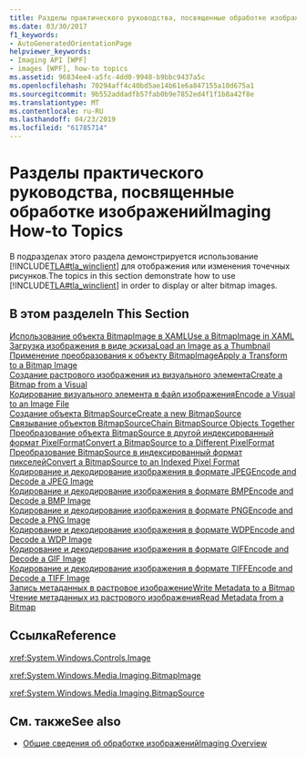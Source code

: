 ```yaml
---
title: Разделы практического руководства, посвященные обработке изображений
ms.date: 03/30/2017
f1_keywords:
- AutoGeneratedOrientationPage
helpviewer_keywords:
- Imaging API [WPF]
- images [WPF], how-to topics
ms.assetid: 96834ee4-a5fc-4dd0-9948-b9bbc9437a5c
ms.openlocfilehash: 70294aff4c40bd5ae14b61e6a847155a10d675a1
ms.sourcegitcommit: 9b552addadfb57fab0b9e7852ed4f1f1b8a42f8e
ms.translationtype: MT
ms.contentlocale: ru-RU
ms.lasthandoff: 04/23/2019
ms.locfileid: "61785714"
---
```

# <a name="imaging-how-to-topics"></a><span data-ttu-id="9481c-102">Разделы практического руководства, посвященные обработке изображений</span><span class="sxs-lookup"><span data-stu-id="9481c-102">Imaging How-to Topics</span></span>
<span data-ttu-id="9481c-103">В подразделах этого раздела демонстрируется использование [!INCLUDE[TLA#tla_winclient](../../../../includes/tlasharptla-winclient-md.md)] для отображения или изменения точечных рисунков.</span><span class="sxs-lookup"><span data-stu-id="9481c-103">The topics in this section demonstrate how to use [!INCLUDE[TLA#tla_winclient](../../../../includes/tlasharptla-winclient-md.md)] in order to display or alter bitmap images.</span></span>  
  
## <a name="in-this-section"></a><span data-ttu-id="9481c-104">В этом разделе</span><span class="sxs-lookup"><span data-stu-id="9481c-104">In This Section</span></span>  
 [<span data-ttu-id="9481c-105">Использование объекта BitmapImage в XAML</span><span class="sxs-lookup"><span data-stu-id="9481c-105">Use a BitmapImage in XAML</span></span>](how-to-use-a-bitmapimage.md)  
 [<span data-ttu-id="9481c-106">Загрузка изображения в виде эскиза</span><span class="sxs-lookup"><span data-stu-id="9481c-106">Load an Image as a Thumbnail</span></span>](how-to-load-an-image-as-a-thumbnail.md)  
 [<span data-ttu-id="9481c-107">Применение преобразования к объекту BitmapImage</span><span class="sxs-lookup"><span data-stu-id="9481c-107">Apply a Transform to a Bitmap Image</span></span>](how-to-apply-a-transform-to-a-bitmapimage.md)  
 [<span data-ttu-id="9481c-108">Создание растрового изображения из визуального элемента</span><span class="sxs-lookup"><span data-stu-id="9481c-108">Create a Bitmap from a Visual</span></span>](how-to-create-a-bitmap-from-a-visual.md)  
 [<span data-ttu-id="9481c-109">Кодирование визуального элемента в файл изображения</span><span class="sxs-lookup"><span data-stu-id="9481c-109">Encode a Visual to an Image File</span></span>](how-to-encode-a-visual-to-an-image-file.md)  
 [<span data-ttu-id="9481c-110">Создание объекта BitmapSource</span><span class="sxs-lookup"><span data-stu-id="9481c-110">Create a new BitmapSource</span></span>](how-to-create-a-new-bitmapsource.md)  
 [<span data-ttu-id="9481c-111">Связывание объектов BitmapSource</span><span class="sxs-lookup"><span data-stu-id="9481c-111">Chain BitmapSource Objects Together</span></span>](how-to-chain-bitmapsource-objects-together.md)  
 [<span data-ttu-id="9481c-112">Преобразование объекта BitmapSource в другой индексированный формат PixelFormat</span><span class="sxs-lookup"><span data-stu-id="9481c-112">Convert a BitmapSource to a Different PixelFormat</span></span>](how-to-convert-a-bitmapsource-to-a-different-pixelformat.md)  
 [<span data-ttu-id="9481c-113">Преобразование BitmapSource в индексированный формат пикселей</span><span class="sxs-lookup"><span data-stu-id="9481c-113">Convert a BitmapSource to an Indexed Pixel Format</span></span>](how-to-convert-a-bitmapsource-to-an-indexed-pixel-format.md)  
 [<span data-ttu-id="9481c-114">Кодирование и декодирование изображения в формате JPEG</span><span class="sxs-lookup"><span data-stu-id="9481c-114">Encode and Decode a JPEG Image</span></span>](how-to-encode-and-decode-a-jpeg-image.md)  
 [<span data-ttu-id="9481c-115">Кодирование и декодирование изображения в формате BMP</span><span class="sxs-lookup"><span data-stu-id="9481c-115">Encode and Decode a BMP Image</span></span>](how-to-encode-and-decode-a-bmp-image.md)  
 [<span data-ttu-id="9481c-116">Кодирование и декодирование изображения в формате PNG</span><span class="sxs-lookup"><span data-stu-id="9481c-116">Encode and Decode a PNG Image</span></span>](how-to-encode-and-decode-a-png-image.md)  
 [<span data-ttu-id="9481c-117">Кодирование и декодирование изображения в формате WDP</span><span class="sxs-lookup"><span data-stu-id="9481c-117">Encode and Decode a WDP Image</span></span>](how-to-encode-and-decode-a-wdp-image.md)  
 [<span data-ttu-id="9481c-118">Кодирование и декодирование изображения в формате GIF</span><span class="sxs-lookup"><span data-stu-id="9481c-118">Encode and Decode a GIF Image</span></span>](how-to-encode-and-decode-a-gif-image.md)  
 [<span data-ttu-id="9481c-119">Кодирование и декодирование изображения в формате TIFF</span><span class="sxs-lookup"><span data-stu-id="9481c-119">Encode and Decode a TIFF Image</span></span>](how-to-encode-and-decode-a-tiff-image.md)  
 [<span data-ttu-id="9481c-120">Запись метаданных в растровое изображение</span><span class="sxs-lookup"><span data-stu-id="9481c-120">Write Metadata to a Bitmap</span></span>](how-to-write-metadata-to-a-bitmap.md)  
 [<span data-ttu-id="9481c-121">Чтение метаданных из растрового изображения</span><span class="sxs-lookup"><span data-stu-id="9481c-121">Read Metadata from a Bitmap</span></span>](how-to-read-metadata-from-a-bitmap.md)  
  
## <a name="reference"></a><span data-ttu-id="9481c-122">Ссылка</span><span class="sxs-lookup"><span data-stu-id="9481c-122">Reference</span></span>  
 <xref:System.Windows.Controls.Image>  
  
 <xref:System.Windows.Media.Imaging.BitmapImage>  
  
 <xref:System.Windows.Media.Imaging.BitmapSource>  
  
## <a name="see-also"></a><span data-ttu-id="9481c-123">См. также</span><span class="sxs-lookup"><span data-stu-id="9481c-123">See also</span></span>

- [<span data-ttu-id="9481c-124">Общие сведения об обработке изображений</span><span class="sxs-lookup"><span data-stu-id="9481c-124">Imaging Overview</span></span>](imaging-overview.md)
